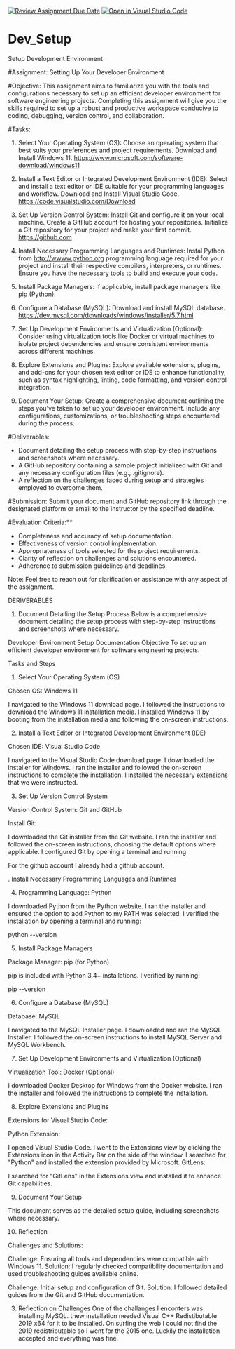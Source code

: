 [![Review Assignment Due Date](https://classroom.github.com/assets/deadline-readme-button-22041afd0340ce965d47ae6ef1cefeee28c7c493a6346c4f15d667ab976d596c.svg)](https://classroom.github.com/a/vbnbTt5m)
[![Open in Visual Studio Code](https://classroom.github.com/assets/open-in-vscode-2e0aaae1b6195c2367325f4f02e2d04e9abb55f0b24a779b69b11b9e10269abc.svg)](https://classroom.github.com/online_ide?assignment_repo_id=15285558&assignment_repo_type=AssignmentRepo)
# Dev_Setup
Setup Development Environment

#Assignment: Setting Up Your Developer Environment

#Objective:
This assignment aims to familiarize you with the tools and configurations necessary to set up an efficient developer environment for software engineering projects. Completing this assignment will give you the skills required to set up a robust and productive workspace conducive to coding, debugging, version control, and collaboration.

#Tasks:

1. Select Your Operating System (OS):
   Choose an operating system that best suits your preferences and project requirements. Download and Install Windows 11. https://www.microsoft.com/software-download/windows11

2. Install a Text Editor or Integrated Development Environment (IDE):
   Select and install a text editor or IDE suitable for your programming languages and workflow. Download and Install Visual Studio Code. https://code.visualstudio.com/Download
3. Set Up Version Control System:
   Install Git and configure it on your local machine. Create a GitHub account for hosting your repositories. Initialize a Git repository for your project and make your first commit. https://github.com

4. Install Necessary Programming Languages and Runtimes:
  Instal Python from http://wwww.python.org programming language required for your project and install their respective compilers, interpreters, or runtimes. Ensure you have the necessary tools to build and execute your code.

5. Install Package Managers:
   If applicable, install package managers like pip (Python).

6. Configure a Database (MySQL):
   Download and install MySQL database. https://dev.mysql.com/downloads/windows/installer/5.7.html

7. Set Up Development Environments and Virtualization (Optional):
   Consider using virtualization tools like Docker or virtual machines to isolate project dependencies and ensure consistent environments across different machines.

8. Explore Extensions and Plugins:
   Explore available extensions, plugins, and add-ons for your chosen text editor or IDE to enhance functionality, such as syntax highlighting, linting, code formatting, and version control integration.

9. Document Your Setup:
    Create a comprehensive document outlining the steps you've taken to set up your developer environment. Include any configurations, customizations, or troubleshooting steps encountered during the process. 

#Deliverables:
- Document detailing the setup process with step-by-step instructions and screenshots where necessary.
- A GitHub repository containing a sample project initialized with Git and any necessary configuration files (e.g., .gitignore).
- A reflection on the challenges faced during setup and strategies employed to overcome them.

#Submission:
Submit your document and GitHub repository link through the designated platform or email to the instructor by the specified deadline.

#Evaluation Criteria:**
- Completeness and accuracy of setup documentation.
- Effectiveness of version control implementation.
- Appropriateness of tools selected for the project requirements.
- Clarity of reflection on challenges and solutions encountered.
- Adherence to submission guidelines and deadlines.

Note: Feel free to reach out for clarification or assistance with any aspect of the assignment.


DERIVERABLES

1. Document Detailing the Setup Process
Below is a comprehensive document detailing the setup process with step-by-step instructions and screenshots where necessary.

Developer Environment Setup Documentation
Objective
To set up an efficient developer environment for software engineering projects.

Tasks and Steps
1. Select Your Operating System (OS)

Chosen OS: Windows 11

I navigated to the Windows 11 download page.
I followed the instructions to download the Windows 11 installation media.
I installed Windows 11 by booting from the installation media and following the on-screen instructions.

2. Install a Text Editor or Integrated Development Environment (IDE)

Chosen IDE: Visual Studio Code

I navigated to the Visual Studio Code download page.
I downloaded the installer for Windows.
I ran the installer and followed the on-screen instructions to complete the installation.
I installed the necessary extensions that we were instructed.

3. Set Up Version Control System

Version Control System: Git and GitHub

Install Git:

I downloaded the Git installer from the Git website.
I ran the installer and followed the on-screen instructions, choosing the default options where applicable.
I configured Git by opening a terminal and running

For the github account I already had a github account.

. Install Necessary Programming Languages and Runtimes

4. Programming Language: Python

I downloaded Python from the Python website.
I ran the installer and ensured the option to add Python to my PATH was selected.
I verified the installation by opening a terminal and running:

python --version

5. Install Package Managers

Package Manager: pip (for Python)

pip is included with Python 3.4+ installations. I verified by running:

pip --version

6. Configure a Database (MySQL)

Database: MySQL

I navigated to the MySQL Installer page.
I downloaded and ran the MySQL Installer.
I followed the on-screen instructions to install MySQL Server and MySQL Workbench.

7. Set Up Development Environments and Virtualization (Optional)

Virtualization Tool: Docker (Optional)

I downloaded Docker Desktop for Windows from the Docker website.
I ran the installer and followed the instructions to complete the installation.

8. Explore Extensions and Plugins

Extensions for Visual Studio Code:

Python Extension:

I opened Visual Studio Code.
I went to the Extensions view by clicking the Extensions icon in the Activity Bar on the side of the window.
I searched for "Python" and installed the extension provided by Microsoft.
GitLens:

I searched for "GitLens" in the Extensions view and installed it to enhance Git capabilities.

9. Document Your Setup

This document serves as the detailed setup guide, including screenshots where necessary.

10. Reflection

Challenges and Solutions:

Challenge: Ensuring all tools and dependencies were compatible with Windows 11.
Solution: I regularly checked compatibility documentation and used troubleshooting guides available online.

Challenge: Initial setup and configuration of Git.
Solution: I followed detailed guides from the Git and GitHub documentation.

3. Reflection on Challenges
One of the challanges I enconters was installing MySQL. thew installation needed Visual C++ Redistibutable 2019 x64 for it to be installed. On surfing the web I could not find the 2019 redistributable so I went for the 2015 one. Luckily the installation accepted and everything was fine.